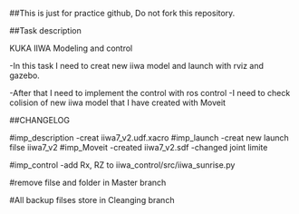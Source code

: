 ##This is just for practice github, Do not fork this repository.



##Task description

KUKA IIWA Modeling  and control 

-In this task I need to creat new iiwa model and launch with rviz and gazebo.

-After that I need to implement the control with ros control 
-I need to check colision of new iiwa model that I have created with Moveit 


##CHANGELOG

#imp_description 
-creat iiwa7_v2.udf.xacro
#imp_launch
-creat new launch filse iiwa7_v2
#imp_Moveit
-created iiwa7_v2.sdf
-changed joint limite

#imp_control
-add Rx, RZ to iiwa_control/src/iiwa_sunrise.py 

#remove filse and folder in Master branch 

#All backup filses store in Cleanging branch








